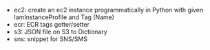 * ec2: create an ec2 instance programmatically in Python with given IamInstanceProfile and Tag (Name)
* ecr: ECR tags getter/setter
* s3: JSON file on S3 to Dictionary
* sns: snippet for SNS/SMS
